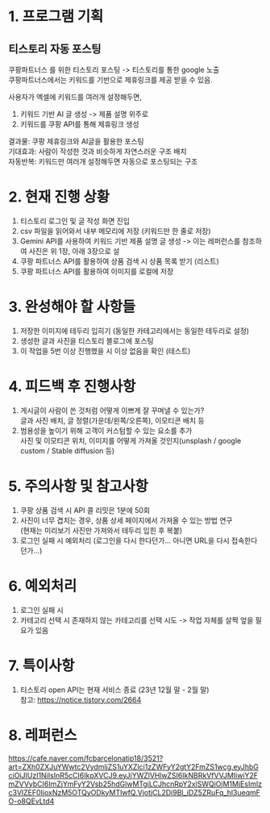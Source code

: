 # 1. 프로그램 기획
## 티스토리 자동 포스팅

쿠팡파트너스 를 위한 티스토리 포스팅 -> 티스토리를 통한 google 노출  
쿠팡파트너스에서는 키워드를 기반으로 제휴링크를 제공 받을 수 있음.  

사용자가 엑셀에 키워드를 여러개 설정해두면,  
1. 키워드 기반 AI 글 생성 -> 제품 설명 위주로
2. 키워드를 쿠팡 API를 통해 제휴링크 생성

결과물: 쿠팡 제휴링크와 AI글을 활용한 포스팅  
기대효과: 사람이 작성한 것과 비슷하게 자연스러운 구조 배치  
자동반복: 키워드만 여러개 설정해두면 자동으로 포스팅되는 구조  

# 2. 현재 진행 상황
1. 티스토리 로그인 및 글 작성 화면 진입  
2. csv 파일을 읽어와서 내부 메모리에 저장 (키워드만 한 줄로 저장)  
3. Gemini API를 사용하여 키워드 기반 제품 설명 글 생성  -> 이는 레퍼런스를 참조하여 사진은 위 1장, 아래 3장으로 설
4. 쿠팡 파트너스 API를 활용하여 상품 검색 시 상품 목록 받기 (리스트)
5. 쿠팡 파트너스 API를 활용하여 이미지를 로컬에 저장

# 3. 완성해야 할 사항들
1. 저장한 이미지에 테두리 입히기 (동일한 카테고리에서는 동일한 테두리로 설정)
2. 생성한 글과 사진을 티스토리 블로그에 포스팅
3. 이 작업을 5번 이상 진행했을 시 이상 없음을 확인 (테스트)

# 4. 피드백 후 진행사항
1. 게시글이 사람이 쓴 것처럼 어떻게 이쁘게 잘 꾸며낼 수 있는가?  
   글과 사진 배치, 글 정렬(가운데/왼쪽/오른쪽), 이모티콘 배치 등
2. 범용성을 높이기 위해 고객이 커스텀할 수 있는 요소를 추가  
   사진 및 이모티콘 위치, 이미지를 어떻게 가져올 것인지(unsplash / google custom / Stable diffusion 등)

# 5. 주의사항 및 참고사항
1. 쿠팡 상품 검색 시 API 콜 리밋은 1분에 50회
2. 사진이 너무 겹치는 경우, 상품 상세 페이지에서 가져올 수 있는 방법 연구  
   (현재는 미리보기 사진만 가져와서 테두리 입힌 후 복붙)
3. 로그인 실패 시 예외처리 (로그인을 다시 한다던가... 아니면 URL을 다시 접속한다던가...)

# 6. 예외처리
1. 로그인 실패 시
2. 카테고리 선택 시 존재하지 않는 카테고리를 선택 시도 -> 작업 자체를 살짝 엎을 필요가 있음

# 7. 특이사항
1. 티스토리 open API는 현재 서비스 종료 (23년 12월 말 - 2월 말)  
   참고: https://notice.tistory.com/2664

# 8. 레퍼런스
https://cafe.naver.com/fcbarcelonatip18/3521?art=ZXh0ZXJuYWwtc2VydmljZS1uYXZlci1zZWFyY2gtY2FmZS1wcg.eyJhbGciOiJIUzI1NiIsInR5cCI6IkpXVCJ9.eyJjYWZlVHlwZSI6IkNBRkVfVVJMIiwiY2FmZVVybCI6ImZjYmFyY2Vsb25hdGlwMTgiLCJhcnRpY2xlSWQiOjM1MjEsImlzc3VlZEF0IjoxNzM5OTQyODkyMTIwfQ.VjotjCL2Di9Bl_iDZ5ZRuFq_hl3ueqmFO-o8QEvLtd4